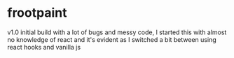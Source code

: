 # frootpaint
v1.0 initial build with a lot of bugs and messy code, I started this with almost no knowledge of react and it's evident as I switched a bit between using react hooks and vanilla js

